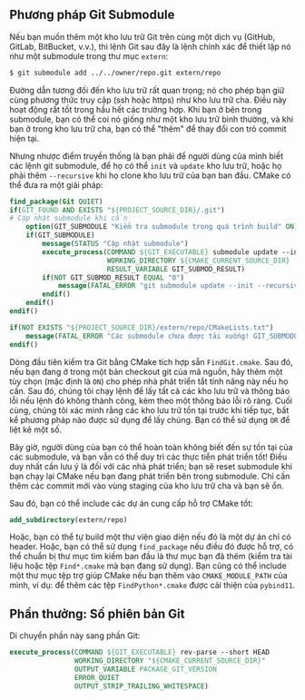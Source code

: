 ## Phương pháp Git Submodule

Nếu bạn muốn thêm một kho lưu trữ Git trên cùng một dịch vụ (GitHub, GitLab, BitBucket, v.v.), thì lệnh Git sau đây là lệnh chính xác để thiết lập nó như một submodule trong thư mục `extern`:

```bash
$ git submodule add ../../owner/repo.git extern/repo
```

Đường dẫn tương đối đến kho lưu trữ rất quan trọng; nó cho phép bạn giữ cùng phương thức truy cập (ssh hoặc https) như kho lưu trữ cha. Điều này hoạt động rất tốt trong hầu hết các trường hợp. Khi bạn ở bên trong submodule, bạn có thể coi nó giống như một kho lưu trữ bình thường, và khi bạn ở trong kho lưu trữ cha, bạn có thể "thêm" để thay đổi con trỏ commit hiện tại.

Nhưng nhược điểm truyền thống là bạn phải để người dùng của mình biết các lệnh git submodule, để họ có thể `init` và `update` kho lưu trữ, hoặc họ phải thêm `--recursive` khi họ clone kho lưu trữ của bạn ban đầu. CMake có thể đưa ra một giải pháp:

```cmake
find_package(Git QUIET)
if(GIT_FOUND AND EXISTS "${PROJECT_SOURCE_DIR}/.git")
# Cập nhật submodule khi cần
    option(GIT_SUBMODULE "Kiểm tra submodule trong quá trình build" ON)
    if(GIT_SUBMODULE)
        message(STATUS "Cập nhật submodule")
        execute_process(COMMAND ${GIT_EXECUTABLE} submodule update --init --recursive
                        WORKING_DIRECTORY ${CMAKE_CURRENT_SOURCE_DIR}
                        RESULT_VARIABLE GIT_SUBMOD_RESULT)
        if(NOT GIT_SUBMOD_RESULT EQUAL "0")
            message(FATAL_ERROR "git submodule update --init --recursive failed with ${GIT_SUBMOD_RESULT}, vui lòng checkout các submodule")
        endif()
    endif()
endif()

if(NOT EXISTS "${PROJECT_SOURCE_DIR}/extern/repo/CMakeLists.txt")
    message(FATAL_ERROR "Các submodule chưa được tải xuống! GIT_SUBMODULE đã bị tắt hoặc không thành công. Vui lòng cập nhật các submodule và thử lại.")
endif()
```

Dòng đầu tiên kiểm tra Git bằng CMake tích hợp sẵn `FindGit.cmake`. Sau đó, nếu bạn đang ở trong một bản checkout git của mã nguồn, hãy thêm một tùy chọn (mặc định là `ON`) cho phép nhà phát triển tắt tính năng này nếu họ cần. Sau đó, chúng tôi chạy lệnh để lấy tất cả các kho lưu trữ và thông báo lỗi nếu lệnh đó không thành công, kèm theo một thông báo lỗi rõ ràng. Cuối cùng, chúng tôi xác minh rằng các kho lưu trữ tồn tại trước khi tiếp tục, bất kể phương pháp nào được sử dụng để lấy chúng. Bạn có thể sử dụng `OR` để liệt kê một số.

Bây giờ, người dùng của bạn có thể hoàn toàn không biết đến sự tồn tại của các submodule, và bạn vẫn có thể duy trì các thực tiễn phát triển tốt! Điều duy nhất cần lưu ý là đối với các nhà phát triển; bạn sẽ reset submodule khi bạn chạy lại CMake nếu bạn đang phát triển bên trong submodule. Chỉ cần thêm các commit mới vào vùng staging của kho lưu trữ cha và bạn sẽ ổn.

Sau đó, bạn có thể include các dự án cung cấp hỗ trợ CMake tốt:

```cmake
add_subdirectory(extern/repo)
```

Hoặc, bạn có thể tự build một thư viện giao diện nếu đó là một dự án chỉ có header. Hoặc, bạn có thể sử dụng `find_package` nếu điều đó được hỗ trợ, có thể chuẩn bị thư mục tìm kiếm ban đầu là thư mục bạn đã thêm (kiểm tra tài liệu hoặc tệp `Find*.cmake` mà bạn đang sử dụng). Bạn cũng có thể include một thư mục tệp trợ giúp CMake nếu bạn thêm vào `CMAKE_MODULE_PATH` của mình, ví dụ: để thêm các tệp `FindPython*.cmake` được cải thiện của `pybind11`.

## Phần thưởng: Số phiên bản Git

Di chuyển phần này sang phần Git:

```cmake
execute_process(COMMAND ${GIT_EXECUTABLE} rev-parse --short HEAD
                WORKING_DIRECTORY "${CMAKE_CURRENT_SOURCE_DIR}"
                OUTPUT_VARIABLE PACKAGE_GIT_VERSION
                ERROR_QUIET
                OUTPUT_STRIP_TRAILING_WHITESPACE)
```